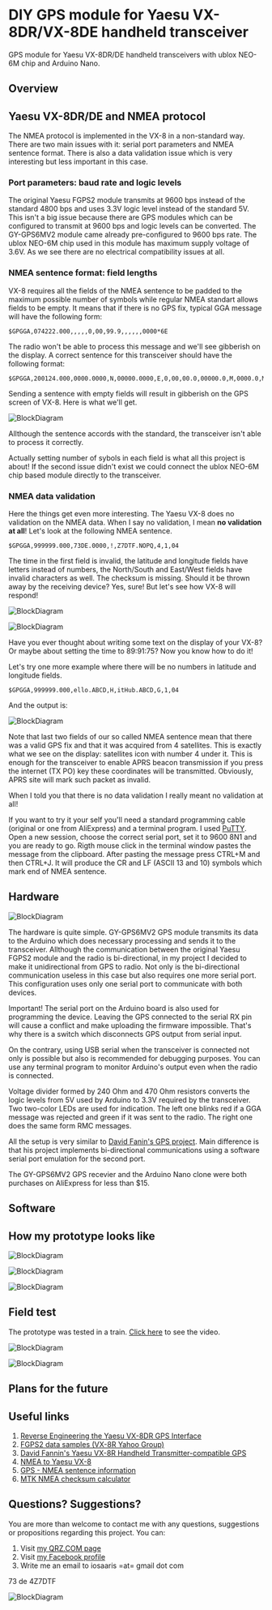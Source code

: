# DIY GPS module for Yaesu VX-8DR/VX-8DE handheld transceiver
GPS module for Yaesu VX-8DR/DE handheld transceivers with ublox NEO-6M chip and Arduino Nano.

## Overview

## Yaesu VX-8DR/DE and NMEA protocol
The NMEA protocol is implemented in the VX-8 in a non-standard way. There are two main issues with it: serial port parameters and NMEA sentence format. There is also a data validation issue which is very interesting but less important in this case.

### Port parameters: baud rate and logic levels
The original Yaesu FGPS2 module transmits at 9600 bps instead of the standard 4800 bps and uses 3.3V logic level instead of the standard 5V. This isn't a big issue because there are GPS modules which can be configured to transmit at 9600 bps and logic levels can be converted. The GY-GPS6MV2 module came already pre-configured to 9600 bps rate. The ublox NEO-6M chip used in this module has maximum supply voltage of 3.6V. As we see there are no electrical compatibility issues at all.
### NMEA sentence format: field lengths
VX-8 requires all the fields of the NMEA sentence to be padded to the maximum possible number of symbols while regular NMEA standart allows fields to be empty. It means that if there is no GPS fix, typical GGA message will have the following form:
```
$GPGGA,074222.000,,,,,0,00,99.9,,,,,,0000*6E
```
The radio won't be able to process this message and we'll see gibberish on the display. A correct sentence for this transceiver should have the following format:
```
$GPGGA,200124.000,0000.0000,N,00000.0000,E,0,00,00.0,00000.0,M,0000.0,M,000.0,0000*46
```
Sending a sentence with empty fields will result in gibberish on the GPS screen of VX-8. Here is what we'll get.

![BlockDiagram](https://raw.githubusercontent.com/4z7dtf/vx8_gps/master/VX8_GPS/Docs/Images/vx8_0.jpg)

Allthough the sentence accords with the standard, the transceiver isn't able to process it correctly.

Actually setting number of sybols in each field is what all this project is about! If the second issue didn't exist we could connect the ublox NEO-6M chip based module directly to the transceiver.

### NMEA data validation
Here the things get even more interesting. The Yaesu VX-8 does no validation on the NMEA data. When I say no validation, I mean **no validation at all**! Let's look at the following NMEA sentence.
```
$GPGGA,999999.000,73DE.0000,!,Z7DTF.NOPQ,4,1,04
```
The time in the first field is invalid, the latitude and longitude fields have letters instead of numbers, the North/South and East/West fields have invalid characters as well. The checksum is missing. Should it be thrown away by the receiving device? Yes, sure! But let's see how VX-8 will respond!

![BlockDiagram](https://raw.githubusercontent.com/4z7dtf/vx8_gps/master/VX8_GPS/Docs/Images/vx8_1a.jpg)

![BlockDiagram](https://raw.githubusercontent.com/4z7dtf/vx8_gps/master/VX8_GPS/Docs/Images/vx8_1b.jpg)

Have you ever thought about writing some text on the display of your VX-8? Or maybe about setting the time to 89:91:75? Now you know how to do it!

Let's try one more example where there will be no numbers in latitude and longitude fields.
```
$GPGGA,999999.000,ello.ABCD,H,itHub.ABCD,G,1,04
```
And the output is:

![BlockDiagram](https://raw.githubusercontent.com/4z7dtf/vx8_gps/master/VX8_GPS/Docs/Images/vx8_2.jpg)

Note that last two fields of our so called NMEA sentence mean that there was a valid GPS fix and that it was acquired from 4 satellites. This is exactly what we see on the display: satellites icon with number 4 under it.  This is enough for the transceiver to enable APRS beacon transmission if you press the internet (TX PO) key these coordinates will be transmitted. Obviously, APRS site will mark such packet as invalid.

When I told you that there is no data validation I really meant no validation at all!

If you want to try it your self you'll need a standard programming cable (original or one from AliExpress) and a terminal program. I used [PuTTY](http://www.putty.org/). Open a new session, choose the correct serial port, set it to 9600 8N1 and you are ready to go. Rigth mouse click in the terminal window pastes the message from the clipboard. After pasting the message press CTRL+M and then CTRL+J. It will produce the CR and LF (ASCII 13 and 10) symbols which mark end of NMEA sentence.

## Hardware

![BlockDiagram](https://raw.githubusercontent.com/4z7dtf/vx8_gps/master/VX8_GPS/Docs/Images/vx8_gps_connections.png)

The hardware is quite simple. GY-GPS6MV2 GPS module transmits its data to the Arduino which does necessary processing and sends it to the transceiver. Allthough the communication between the original Yaesu FGPS2 module and the radio is bi-directional, in my project I decided to make it unidirectional from GPS to radio. Not only is the bi-directional communication useless in this case but also requires one more serial port. This configuration uses only one serial port to communicate with both devices.

Important! The serial port on the Arduino board is also used for programming the device. Leaving the GPS connected to the serial RX pin will cause a conflict and make uploading the firmware impossible. That's why there is a switch which disconnects GPS output from serial input.

On the contrary, using USB serial when the transceiver is connected not only is possible but also is recommended for debugging purposes. You can use any terminal program to monitor Arduino's output even when the radio is connected.

Voltage divider formed by 240 Ohm and 470 Ohm resistors converts the logic levels from 5V used by Arduino to 3.3V required by the transceiver. Two two-color LEDs are used for indication. The left one blinks red if a GGA message was rejected and green if it was sent to the radio. The right one does the same form RMC messages.

All the setup is very similar to [David Fanin's GPS project](https://github.com/dfannin/arduino-vx8r-gps). Main difference is that his project implements bi-directional communications using a software serial port emulation for the second port.

The GY-GPS6MV2 GPS recevier and the Arduino Nano clone were both purchases on AliExpress for less than $15.

## Software

## How my prototype looks like

![BlockDiagram](https://raw.githubusercontent.com/4z7dtf/vx8_gps/master/VX8_GPS/Docs/Images/vx8_prototype_1.jpg)

![BlockDiagram](https://raw.githubusercontent.com/4z7dtf/vx8_gps/master/VX8_GPS/Docs/Images/vx8_prototype_2.jpg)

![BlockDiagram](https://raw.githubusercontent.com/4z7dtf/vx8_gps/master/VX8_GPS/Docs/Images/vx8_prototype_3.jpg)

## Field test

The prototype was tested in a train.  [Click here](http://www.youtube.com/watch?v=POHEborbWdw) to see the video.

![BlockDiagram](https://raw.githubusercontent.com/4z7dtf/vx8_gps/master/VX8_GPS/Docs/Images/vx8_test_0.jpg)

![BlockDiagram](https://raw.githubusercontent.com/4z7dtf/vx8_gps/master/VX8_GPS/Docs/Images/vx8_test_1.jpg)


## Plans for the future

## Useful links
1. [Reverse Engineering the Yaesu VX-8DR GPS Interface](http://lingnik.com/2013/02/09/reverse-engineering-yaesu-vx-8dr-gps-interface.html)
2. [FGPS2 data samples (VX-8R Yahoo Group)](https://groups.yahoo.com/neo/groups/VX_8R/conversations/topics/7719)
3. [David Fannin's Yaesu VX-8R Handheld Transmitter-compatible GPS](https://github.com/dfannin/arduino-vx8r-gps)
4. [NMEA to Yaesu VX-8](http://alloutput.com/amateur-radio/nmea-to-yaesu-vx-8/)
5. [GPS - NMEA sentence information](http://aprs.gids.nl/nmea/)
6. [MTK NMEA checksum calculator](http://www.hhhh.org/wiml/proj/nmeaxor.html)

## Questions? Suggestions?
You are more than welcome to contact me with any questions, suggestions or propositions regarding this project. You can:

1. Visit [my QRZ.COM page](https://www.qrz.com/db/4Z7DTF)
2. Visit [my Facebook profile](https://www.facebook.com/Dima.Meln)
3. Write me an email to iosaaris =at= gmail dot com

73 de 4Z7DTF

![BlockDiagram](https://raw.githubusercontent.com/4z7dtf/vx8_gps/master/VX8_GPS/Docs/Images/vx8_73.jpg)
